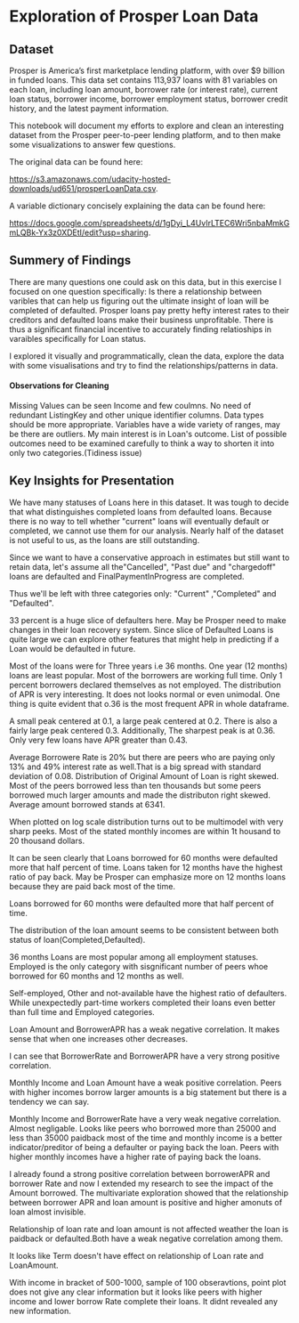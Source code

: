 # Exploration of Prosper Loan Data

## Dataset

Prosper is America’s first marketplace lending platform, with over $9 billion in funded loans. This data set contains 113,937 loans with 81 variables on each loan,  including loan amount, borrower rate (or interest rate), current loan  status, borrower income, borrower employment status, borrower credit  history, and the latest payment information.

This notebook will document my efforts to explore and clean an interesting dataset from the Prosper peer-to-peer lending platform, and to then make some visualizations to answer few questions. 


The original data can be found here: 

https://s3.amazonaws.com/udacity-hosted-downloads/ud651/prosperLoanData.csv. 

A variable dictionary concisely explaining the data can be found here: 

https://docs.google.com/spreadsheets/d/1gDyi_L4UvIrLTEC6Wri5nbaMmkGmLQBk-Yx3z0XDEtI/edit?usp=sharing.


## Summery of Findings
There are many questions one could ask on this data, but in this exercise I focused on one question specifically: Is there a relationship between varibles that can help us figuring out the ultimate insight of loan will be completed of defaulted. Prosper loans pay pretty hefty interest rates to their creditors and defaulted loans make their business unprofitable. There is thus a significant financial incentive to accurately finding relatioships in varaibles specifically for Loan status. 

I explored it visually and programmatically, clean the data, explore the data with some visualisations and try to find the relationships/patterns in data.

#### Observations for Cleaning
Missing Values can be seen Income and few coulmns.
No need of redundant ListingKey and other unique identifier columns.
Data types should be more appropriate.
Variables have a wide variety of ranges, may be there are outliers.
My main interest is in Loan's outcome. List of possible outcomes need to be examined carefully to think a way to shorten it into only two categories.(Tidiness issue)

## Key Insights for Presentation

We have many statuses of Loans here in this dataset. It was tough to decide that what distinguishes completed loans from defaulted loans. Because there is no way to tell whether "current" loans will eventually default or completed, we cannot use them for our analysis. Nearly half of the dataset is not useful to us, as the loans are still outstanding.

Since we want to have a conservative approach in estimates but still want to retain data, let's assume all the"Cancelled", "Past due" and "chargedoff" loans are defaulted and FinalPaymentInProgress are completed.

Thus we'll be left with three categories only: "Current" ,"Completed" and "Defaulted".

33 percent is a huge slice of defaulters here. May be Prosper need to make changes in their loan recovery system. Since slice of Defaulted Loans is quite large we can explore other features that might help in predicting if a Loan would be defaulted in future.

Most of the loans were for Three years i.e 36 months. One year (12 months) loans are least popular.
Most of the borrowers are working full time. Only 1 percent borrowers declared themselves as not employed.
The distribution of APR is very interesting. It does not looks normal or even unimodal. One thing is quite evident that o.36 is the most frequent APR in whole dataframe.

A small peak centered at 0.1, a large peak centered at 0.2. There is also a fairly large peak centered 0.3. Additionally, The sharpest peak is at 0.36. Only very few loans have APR greater than 0.43.

Average Borrowere Rate is 20% but there are peers who are paying only 13% and 49% interest rate as well.That is a big spread with standard deviation of 0.08.
Distribution of Original Amount of Loan is right skewed. Most of the peers borrowed less than ten thousands but some peers borrowed much larger amounts and made the distributon right skewed. Average amount borrowed stands at 6341.

When plotted on log scale distribution turns out to be multimodel with very sharp peeks. Most of the stated monthly incomes are within 1t housand to 20 thousand dollars.

It can be seen clearly that Loans borrowed for 60 months were defaulted more that half percent of time. Loans taken for 12 months have the highest ratio of pay back. May be Prosper can emphasize more on 12 months loans because they are paid back most of the time.

Loans borrowed for 60 months were defaulted more that half percent of time. 

The distribution of the loan amount seems to be consistent between both status of loan(Completed,Defaulted).

36 months Loans are most popular among all employment statuses. Employed is the only category with sisgnificant number of peers whoe borrowed for 60 months and 12 months as well.

Self-employed, Other and not-available have the highest ratio of defaulters. While unexpectedly part-time workers completed their loans even better than full time and Employed categories.

Loan Amount and BorrowerAPR has a weak negative correlation. It makes sense that when one increases other decreases.

I can see that BorrowerRate and BorrowerAPR have a very strong positive correlation.

Monthly Income and Loan Amount have a weak positive correlation. Peers with higher incomes borrow larger amounts is a big statement but there is a tendency we can say.

Monthly Income and BorrowerRate have a very weak negative correlation. Almost negligable.
Looks like peers who borrowed more than 25000 and less than 35000 paidback most of the time and monthly income is a better indicator/preditor of being a defaulter or paying back the loan. Peers with higher monthly incomes have a higher rate of paying back the loans.

I already found a strong positive correlation between borrowerAPR and borrower Rate and now I extended my research to see the impact of the Amount borrowed. The multivariate exploration showed that the relationship between borrower APR and loan amount is positive and higher amonuts of loan almost invisible.

Relationship of loan rate and loan amount is not affected weather the loan is paidback or defaulted.Both have a weak negative correlation among them.

It looks like Term doesn't have effect on relationship of Loan rate and LoanAmount.

With income in bracket of 500-1000, sample of 100 obseravtions, point plot does not give any clear information but it looks like peers with higher income and lower borrow Rate complete their loans. It didnt revealed any new information.


```python

```
